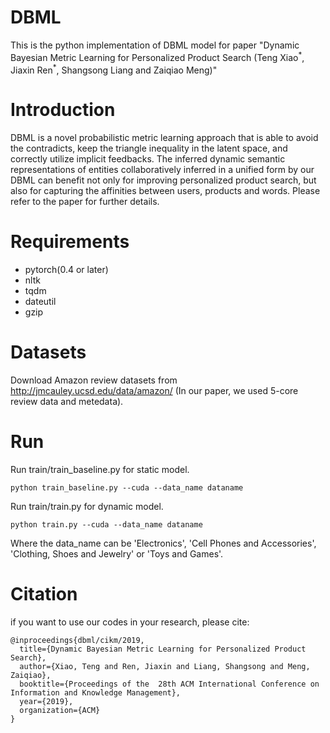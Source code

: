# DBML
This is the python implementation of DBML model for paper "Dynamic Bayesian Metric Learning for Personalized Product Search
(Teng Xiao<sup>\*</sup>, Jiaxin Ren<sup>\*</sup>, Shangsong Liang and Zaiqiao Meng)" 


# Introduction
DBML is a novel probabilistic metric learning approach that is able to avoid the contradicts, keep
the triangle inequality in the latent space, and correctly utilize implicit feedbacks. The inferred dynamic semantic representations of entities collaboratively inferred in a unified form by our DBML can benefit not only for
improving personalized product search, but also for capturing the affinities between users, products and words. Please refer to the paper for further details.

# Requirements
* pytorch(0.4 or later)
* nltk
* tqdm
* dateutil
* gzip





# Datasets

Download Amazon review datasets from http://jmcauley.ucsd.edu/data/amazon/ (In our paper, we used 5-core review data and metedata).


# Run
Run train/train_baseline.py for static model.
```shell
python train_baseline.py --cuda --data_name dataname
```
Run train/train.py for dynamic model.
```shell
python train.py --cuda --data_name dataname
```
Where the data_name can be 'Electronics', 'Cell Phones and Accessories', 'Clothing, Shoes and Jewelry' or 'Toys and Games'.



# Citation
if you want to use our codes in your research, please cite:
```
@inproceedings{dbml/cikm/2019,
  title={Dynamic Bayesian Metric Learning for Personalized Product Search},
  author={Xiao, Teng and Ren, Jiaxin and Liang, Shangsong and Meng, Zaiqiao},
  booktitle={Proceedings of the  28th ACM International Conference on Information and Knowledge Management},
  year={2019},
  organization={ACM}
}
```
